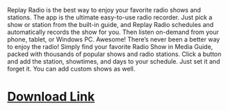 Replay Radio is the best way to enjoy your favorite radio shows and stations. The app is the ultimate easy-to-use radio recorder. Just pick a show or station from the built-in guide, and Replay Radio schedules and automatically records the show for you. Then listen on-demand from your phone, tablet, or Windows PC. Awesome! There’s never been a better way to enjoy the radio! Simply find your favorite Radio Show in Media Guide, packed with thousands of popular shows and radio stations. Click a button and add the station, showtimes, and days to your schedule. Just set it and forget it. You can add custom shows as well.


# [Download Link](https://softwarepk.com/after-verification-download-install/)
